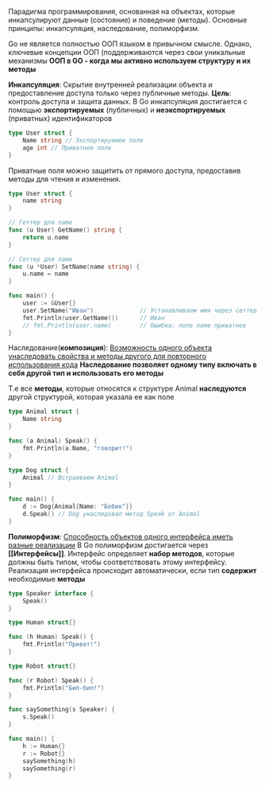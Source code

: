 Парадигма программирования, основанная на объектах, которые инкапсулируют данные (состояние) и поведение (методы). Основные принципы: инкапсуляция, наследование, полиморфизм.

Go не является полностью ООП языком в привычном смысле. Однако, ключевые концепции ООП (поддерживаются через свои уникальные механизмы
**ООП в GO - когда мы активно используем структуру и их методы**

**Инкапсуляция**:
Скрытие внутренней реализации объекта и предоставление доступа только через публичные методы. **Цель**: контроль доступа и защита данных.
В Go инкапсуляция достигается с помощью **экспортируемых** (публичных) и **неэкспортируемых** (приватных) идентификаторов
```go
type User struct { 
	Name string // Экспортируемое поле 
	age int // Приватное поле 
}
```

Приватные поля можно защитить от прямого доступа, предоставив методы для чтения и изменения.

```go
type User struct {
	name string
}

// Геттер для name
func (u User) GetName() string {
	return u.name
}

// Сеттер для name
func (u *User) SetName(name string) {
	u.name = name
}

func main() {
	user := &User{}
	user.SetName("Иван")             // Устанавливаем имя через сеттер
	fmt.Println(user.GetName())      // Иван
	// fmt.Println(user.name)        // Ошибка: поле name приватное
}
```


Наследование(**композиция**):
<u>Возможность одного объекта унаследовать свойства и методы другого для повторного использования кода</u>
**Наследование позволяет одному типу включать в себя другой тип и использовать его методы**

Т.е все **методы**, которые относятся к структуре Animal **наследуются** другой структурой, которая указала ее как поле
```go
type Animal struct {
    Name string
}

func (a Animal) Speak() {
    fmt.Println(a.Name, "говорит!")
}

type Dog struct {
    Animal // Встраиваем Animal
}

func main() {
    d := Dog{Animal{Name: "Бобик"}}
    d.Speak() // Dog унаследовал метод Speak от Animal
}
```

**Полиморфизм**:
<u>Способность объектов одного интерфейса иметь разные реализации</u>
В Go полиморфизм достигается через **[[Интерфейсы]]**.
Интерфейс определяет **набор методов**, которые должны быть типом, чтобы соответствовать этому интерфейсу.
Реализация интерфейса происходит автоматически, если тип **содержит** необходимые **методы**
```go
type Speaker interface {
    Speak()
}

type Human struct{}

func (h Human) Speak() {
    fmt.Println("Привет!")
}

type Robot struct{}

func (r Robot) Speak() {
    fmt.Println("Бип-бип!")
}

func saySomething(s Speaker) {
    s.Speak()
}

func main() {
    h := Human{}
    r := Robot{}
    saySomething(h)
    saySomething(r)
}
```